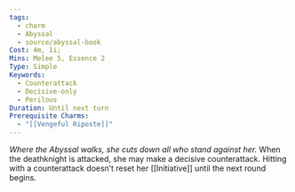 ```yaml
---
tags:
  - charm
  - Abyssal
  - source/abyssal-book
Cost: 4m, 1i; 
Mins: Melee 5, Essence 2
Type: Simple
Keywords:
  - Counterattack
  - Decisive-only
  - Perilous
Duration: Until next turn
Prerequisite Charms:
  - "[[Vengeful Riposte]]"
---
```

*Where the Abyssal walks, she cuts down all who stand against her.*
When the deathknight is attacked, she may make a decisive counterattack. Hitting with a counterattack doesn’t reset her [[Initiative]] until the next round begins.